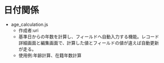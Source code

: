 # 日付関係

- age_calculation.js
  - 作成者:uri
  - 基準日からの年数を計算し、フィールドへ自動入力する機能。レコード詳細画面と編集画面で、計算した値とフィールドの値が違えば自動更新が走る。
  - 使用例:年齢計算、在籍年数計算
